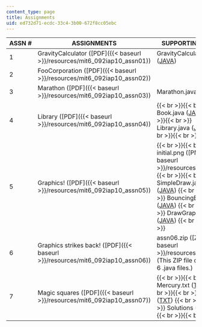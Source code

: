 ```yaml
---
content_type: page
title: Assignments
uid: ed732d71-ecdc-33c4-3b00-672f8cc05ebc
---
```


| ASSN # | ASSIGNMENTS | SUPPORTING FILES |
| --- | --- | --- |
| 1 | GravityCalculator ([PDF]({{< baseurl >}}/resources/mit6_092iap10_assn01)) | GravityCalculator.java ([JAVA](/courses/electrical-engineering-and-computer-science/6-092-introduction-to-programming-in-java-january-iap-2010/assignments/GravityCalculator.java)) |
| 2 | FooCorporation ([PDF]({{< baseurl >}}/resources/mit6_092iap10_assn02)) | &nbsp; |
| 3 | Marathon ([PDF]({{< baseurl >}}/resources/mit6_092iap10_assn03)) | Marathon.java ([JAVA](/courses/electrical-engineering-and-computer-science/6-092-introduction-to-programming-in-java-january-iap-2010/assignments/Marathon.java)) |
| 4 | Library ([PDF]({{< baseurl >}}/resources/mit6_092iap10_assn04)) |  {{< br >}}{{< br >}} Book.java ([JAVA](/courses/electrical-engineering-and-computer-science/6-092-introduction-to-programming-in-java-january-iap-2010/assignments/Book.java)) {{< br >}}{{< br >}} Library.java ([JAVA](/courses/electrical-engineering-and-computer-science/6-092-introduction-to-programming-in-java-january-iap-2010/assignments/Library.java)) {{< br >}}{{< br >}}  |
| 5 | Graphics! ([PDF]({{< baseurl >}}/resources/mit6_092iap10_assn05)) |  {{< br >}}{{< br >}} initial.png ([PNG]({{< baseurl >}}/resources/initial)) {{< br >}}{{< br >}} SimpleDraw.java ([JAVA](/courses/electrical-engineering-and-computer-science/6-092-introduction-to-programming-in-java-january-iap-2010/assignments/SimpleDraw.java)) {{< br >}}{{< br >}} BouncingBox.java ([JAVA](/courses/electrical-engineering-and-computer-science/6-092-introduction-to-programming-in-java-january-iap-2010/assignments/BouncingBox.java)) {{< br >}}{{< br >}} DrawGraphics.java ([JAVA](/courses/electrical-engineering-and-computer-science/6-092-introduction-to-programming-in-java-january-iap-2010/assignments/DrawGraphics.java)) {{< br >}}{{< br >}}  |
| 6 | Graphics strikes back! ([PDF]({{< baseurl >}}/resources/mit6_092iap10_assn06)) | assn06.zip ([ZIP]({{< baseurl >}}/resources/assn06)) (This ZIP file contains: 6 .java files.) |
| 7 | Magic squares ([PDF]({{< baseurl >}}/resources/mit6_092iap10_assn07)) |  {{< br >}}{{< br >}} Mercury.txt ([TXT](/courses/electrical-engineering-and-computer-science/6-092-introduction-to-programming-in-java-january-iap-2010/assignments/Mercury.txt)) {{< br >}}{{< br >}} Luna.txt ([TXT](/courses/electrical-engineering-and-computer-science/6-092-introduction-to-programming-in-java-january-iap-2010/assignments/Luna.txt)) {{< br >}}{{< br >}} Solutions ([JAVA](/courses/electrical-engineering-and-computer-science/6-092-introduction-to-programming-in-java-january-iap-2010/assignments/MagicSquares.java)) {{< br >}}{{< br >}}